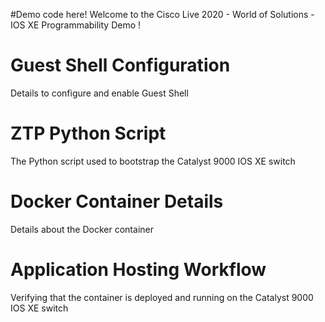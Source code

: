 #Demo code here!
Welcome to the Cisco Live 2020 - World of Solutions - IOS XE Programmability Demo !

# Guest Shell Configuration
Details to configure and enable Guest Shell

# ZTP Python Script
The Python script used to bootstrap the Catalyst 9000 IOS XE switch

# Docker Container Details
Details about the Docker container

# Application Hosting Workflow
Verifying that the container is deployed and running on the Catalyst 9000 IOS XE switch


